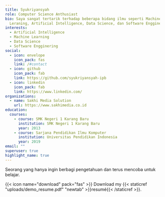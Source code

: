 ```yaml
---
title: Syukriyansyah
role: Computer Science Anthusiast
bio: Saya sangat tertarik terhadap beberapa bidang ilmu seperti Machine
  Leraning, Artificial Intelligence, Data Science, dan Software Engginering..
interests:
  - Artificial Intelligence
  - Machine Learning
  - Data Science
  - Software Engginering
social:
  - icon: envelope
    icon_pack: fas
    link: /#contact
  - icon: github
    icon_pack: fab
    link: https://github.com/syukriyansyah-ipb
  - icon: linkedin
    icon_pack: fab
    link: https://www.linkedin.com/
organizations:
  - name: Sakhi Media Solution
    url: https://www.sakhimedia.co.id
education:
  courses:
    - course: SMK Negeri 1 Karang Baru
      institution: SMK Negeri 1 Karang Baru
      year: 2013
    - course: Sarjana Pendidikan Ilmu Komputer
      institution: Universitas Pendidikan Indonesia
      year: 2019
email: ""
superuser: true
highlight_name: true
---
```

S﻿eorang yang hanya ingin berbagi pengetahuan dan terus mencoba untuk belajar.

{{< icon name="download" pack="fas" >}} Download my {{< staticref "uploads/demo_resume.pdf" "newtab" >}}resumé{{< /staticref >}}.